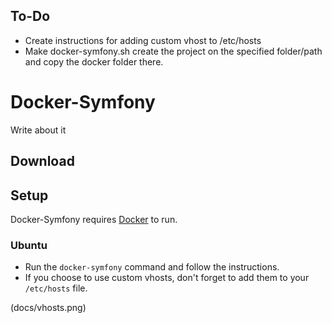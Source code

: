 ## To-Do

- Create instructions for adding custom vhost to /etc/hosts
- Make docker-symfony.sh create the project on the specified folder/path and copy the docker folder there.


# Docker-Symfony

Write about it

## Download

## Setup

Docker-Symfony requires [Docker](https://docs.docker.com/engine/install/) to run.

### Ubuntu

- Run the `docker-symfony` command and follow the instructions.
- If you choose to use custom vhosts, don't forget to add them to your `/etc/hosts` file.

(docs/vhosts.png)